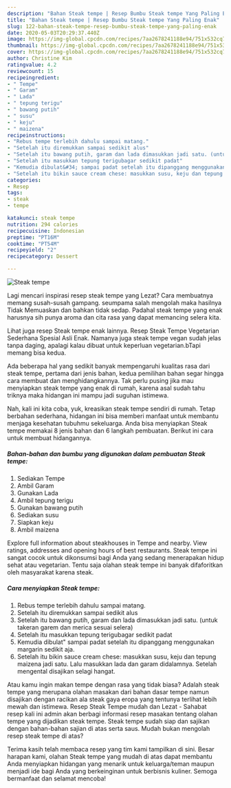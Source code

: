 ```yaml
---
description: "Bahan Steak tempe | Resep Bumbu Steak tempe Yang Paling Enak"
title: "Bahan Steak tempe | Resep Bumbu Steak tempe Yang Paling Enak"
slug: 122-bahan-steak-tempe-resep-bumbu-steak-tempe-yang-paling-enak
date: 2020-05-03T20:29:37.440Z
image: https://img-global.cpcdn.com/recipes/7aa2678241188e94/751x532cq70/steak-tempe-foto-resep-utama.jpg
thumbnail: https://img-global.cpcdn.com/recipes/7aa2678241188e94/751x532cq70/steak-tempe-foto-resep-utama.jpg
cover: https://img-global.cpcdn.com/recipes/7aa2678241188e94/751x532cq70/steak-tempe-foto-resep-utama.jpg
author: Christine Kim
ratingvalue: 4.2
reviewcount: 15
recipeingredient:
- " Tempe"
- " Garam"
- " Lada"
- " tepung terigu"
- " bawang putih"
- " susu"
- " keju"
- " maizena"
recipeinstructions:
- "Rebus tempe terlebih dahulu sampai matang."
- "Setelah itu diremukkan sampai sedikit alus"
- "Setelah itu bawang putih, garam dan lada dimasukkan jadi satu. (untuk takeran garem dan merica sesuai selera)"
- "Setelah itu masukkan tepung terigubagar sedikit padat"
- "Kemudia dibulat&#34; sampai padat setelah itu dipanggang menggunakan margarin sedikit aja."
- "Setelah itu bikin sauce cream chese: masukkan susu, keju dan tepung maizena jadi satu. Lalu masukkan lada dan garam didalamnya. Setelah mengental disajikan selagi hangat."
categories:
- Resep
tags:
- steak
- tempe

katakunci: steak tempe 
nutrition: 294 calories
recipecuisine: Indonesian
preptime: "PT16M"
cooktime: "PT54M"
recipeyield: "2"
recipecategory: Dessert

---
```



![Steak tempe](https://img-global.cpcdn.com/recipes/7aa2678241188e94/751x532cq70/steak-tempe-foto-resep-utama.jpg)

Lagi mencari inspirasi resep steak tempe yang Lezat? Cara membuatnya memang susah-susah gampang. seumpama salah mengolah maka hasilnya Tidak Memuaskan dan bahkan tidak sedap. Padahal steak tempe yang enak harusnya sih punya aroma dan cita rasa yang dapat memancing selera kita.

Lihat juga resep Steak tempe enak lainnya. Resep Steak Tempe Vegetarian Sederhana Spesial Asli Enak. Namanya juga steak tempe vegan sudah jelas tanpa daging, apalagi kalau dibuat untuk keperluan vegetarian.bTapi memang bisa kedua.

Ada beberapa hal yang sedikit banyak mempengaruhi kualitas rasa dari steak tempe, pertama dari jenis bahan, kedua pemilihan bahan segar hingga cara membuat dan menghidangkannya. Tak perlu pusing jika mau menyiapkan steak tempe yang enak di rumah, karena asal sudah tahu triknya maka hidangan ini mampu jadi suguhan istimewa.


Nah, kali ini kita coba, yuk, kreasikan steak tempe sendiri di rumah. Tetap berbahan sederhana, hidangan ini bisa memberi manfaat untuk membantu menjaga kesehatan tubuhmu sekeluarga. Anda bisa menyiapkan Steak tempe memakai 8 jenis bahan dan 6 langkah pembuatan. Berikut ini cara untuk membuat hidangannya.

<!--inarticleads1-->

##### Bahan-bahan dan bumbu yang digunakan dalam pembuatan Steak tempe:

1. Sediakan  Tempe
1. Ambil  Garam
1. Gunakan  Lada
1. Ambil  tepung terigu
1. Gunakan  bawang putih
1. Sediakan  susu
1. Siapkan  keju
1. Ambil  maizena


Explore full information about steakhouses in Tempe and nearby. View ratings, addresses and opening hours of best restaurants. Steak tempe ini sangat cocok untuk dikonsumsi bagi Anda yang sedang menerapakan hidup sehat atau vegetarian. Tentu saja olahan steak tempe ini banyak difaforitkan oleh masyarakat karena steak. 

<!--inarticleads2-->

##### Cara menyiapkan Steak tempe:

1. Rebus tempe terlebih dahulu sampai matang.
1. Setelah itu diremukkan sampai sedikit alus
1. Setelah itu bawang putih, garam dan lada dimasukkan jadi satu. (untuk takeran garem dan merica sesuai selera)
1. Setelah itu masukkan tepung terigubagar sedikit padat
1. Kemudia dibulat&#34; sampai padat setelah itu dipanggang menggunakan margarin sedikit aja.
1. Setelah itu bikin sauce cream chese: masukkan susu, keju dan tepung maizena jadi satu. Lalu masukkan lada dan garam didalamnya. Setelah mengental disajikan selagi hangat.


Atau kamu ingin makan tempe dengan rasa yang tidak biasa? Adalah steak tempe yang merupana olahan masakan dari bahan dasar tempe namun disajikan dengan racikan ala steak gaya eropa yang tentunya terlihat lebih mewah dan istimewa. Resep Steak Tempe mudah dan Lezat - Sahabat resep kali ini admin akan berbagi informasi resep masakan tentang olahan tempe yang dijadikan steak tempe. Steak tempe sudah siap dan sajikan dengan bahan-bahan sajian di atas serta saus. Mudah bukan mengolah resep steak tempe di atas? 

Terima kasih telah membaca resep yang tim kami tampilkan di sini. Besar harapan kami, olahan Steak tempe yang mudah di atas dapat membantu Anda menyiapkan hidangan yang menarik untuk keluarga/teman maupun menjadi ide bagi Anda yang berkeinginan untuk berbisnis kuliner. Semoga bermanfaat dan selamat mencoba!
